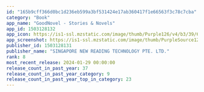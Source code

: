```yaml
---
id: "165b9cff366d0bc1d236eb599a3bf531424e17ab360417f1e66563f3c78c7cba"
category: "Book"
app_name: "GoodNovel - Stories & Novels"
app_id: 1503128132
app_icon: https://is1-ssl.mzstatic.com/image/thumb/Purple126/v4/b3/39/6d/b3396d4c-74db-3377-437a-a86939132171/AppIcon-0-0-1x_U007emarketing-0-7-0-0-85-220.png/1024x1024bb.png
app_screenshot: https://is1-ssl.mzstatic.com/image/thumb/PurpleSource126/v4/57/b0/d1/57b0d163-f810-faf7-3c3b-42e157dd4ab5/50ce8029-0c7b-40bc-8b0a-9836c0b711d6__U4e66_U67b6.jpg/1242x2688bb.png
publisher_id: 1503128131
publisher_name: "SINGAPORE NEW READING TECHNOLOGY PTE. LTD."
rank: 8
most_recent_release: 2024-01-29 00:00:00
release_count_in_past_year: 37
release_count_in_past_year_category: 9
release_count_in_past_year_top_in_category: 23
---
```

